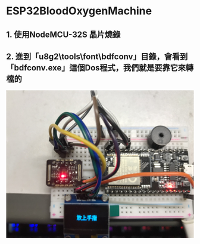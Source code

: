 # ESP32BloodOxygenMachine
## 1. 使用NodeMCU-32S 晶片燒錄
## 2. 進到「u8g2\tools\font\bdfconv」目錄，會看到「bdfconv.exe」這個Dos程式，我們就是要靠它來轉檔的
![GITHUB](https://github.com/nokia6102/ESP32BloodOxygenMachine/blob/main/%E5%AF%A6%E9%9A%9B%E6%95%88%E6%9E%9C%E5%9C%96.jpg "效果")
